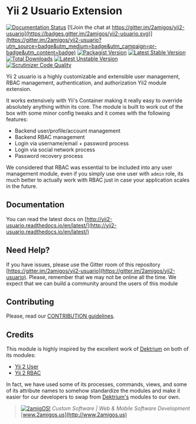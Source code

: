 Yii 2 Usuario Extension
======================

[![Documentation Status](https://readthedocs.org/projects/yii2-usuario/badge/?version=latest)](http://yii2-usuario.readthedocs.io/en/latest/?badge=latest)
[![Join the chat at https://gitter.im/2amigos/yii2-usuario](https://badges.gitter.im/2amigos/yii2-usuario.svg)](https://gitter.im/2amigos/yii2-usuario?utm_source=badge&utm_medium=badge&utm_campaign=pr-badge&utm_content=badge)
[![Packagist Version](https://img.shields.io/packagist/v/2amigos/yii2-usuario.svg?style=flat-square)](https://packagist.org/packages/2amigos/yii2-usuario)
[![Latest Stable Version](https://poser.pugx.org/2amigos/yii2-usuario/version)](https://packagist.org/packages/2amigos/yii2-usuario)
[![Total Downloads](https://poser.pugx.org/2amigos/yii2-usuario/downloads)](https://packagist.org/packages/2amigos/yii2-usuario)
[![Latest Unstable Version](https://poser.pugx.org/2amigos/yii2-usuario/v/unstable)](//packagist.org/packages/2amigos/yii2-usuario)  
[![Scrutinizer Code Quality](https://scrutinizer-ci.com/g/2amigos/yii2-usuario/badges/quality-score.png?b=master)](https://scrutinizer-ci.com/g/2amigos/yii2-usuario/?branch=master)

Yii 2 usuario is a highly customizable and extensible user management, RBAC management, authentication, 
and authorization Yii2 module extension. 

It works extensively with Yii's Container making it really easy to override absolutely anything within its core. The 
module is built to work out of the box with some minor config tweaks and it comes with the following features: 
 
- Backend user/profile/account management
- Backend RBAC management 
- Login via username/email + password process
- Login via social network process
- Password recovery process

We considered that RBAC was essential to be included into any user management module, even if you simply use one user 
with `admin` role, its much better to actually work with RBAC just in case your application scales in the future.

## Documentation 

You can read the latest docs on [http://yii2-usuario.readthedocs.io/en/latest/](http://yii2-usuario.readthedocs.io/en/latest/)


## Need Help? 

If you have issues, please use the Gitter room of this repository [https://gitter.im/2amigos/yii2-usuario](https://gitter.im/2amigos/yii2-usuario). 
Please, remember that we may not be online all the time. We expect that we can build a community around the users of 
 this module 

## Contributing 

Please, read our [CONTRIBUTION guidelines](CONTRIBUTING.md). 
 
## Credits

This module is highly inspired by the excellent work of [Dektrium](https://dektrium.com/) on both of its modules: 

- [Yii 2 User](https://github.com/dektrium/yii2-user)
- [Yii 2 RBAC](https://github.com/dektrium/yii2-rbac)

In fact, we have used some of its processes, commands, views, and some of its attribute names to somehow standardize the 
modules and make it easier for our developers to swap from [Dektrium's](https://dektrium.com) modules to our own.

> [![2amigOS!](https://s.gravatar.com/avatar/55363394d72945ff7ed312556ec041e0?s=80)](http://www.2amigos.us)
> <i>Custom Software | Web & Mobile Software Development</i>  
> [www.2amigos.us](http://www.2amigos.us)

